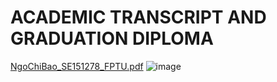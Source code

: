 # ACADEMIC TRANSCRIPT AND GRADUATION DIPLOMA
[NgoChiBao_SE151278_FPTU.pdf](https://github.com/baolucky1901/ACADEMIC-TRANSCRIPT-AND-GRADUATION-DIPLOMA/files/14401299/NgoChiBao_SE151278_FPTU.pdf)
![image](https://github.com/baolucky1901/ACADEMIC-TRANSCRIPT-AND-GRADUATION-DIPLOMA/assets/84755140/b78d7c4d-87c3-4f13-bfbc-28e1bbed3bb0)
